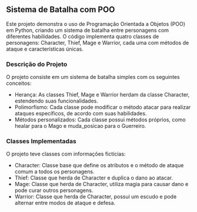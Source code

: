 <h2>Sistema de Batalha com POO</h2>
Este projeto demonstra o uso de Programação Orientada a Objetos (POO) em Python, criando um sistema de batalha entre personagens com diferentes habilidades. O código implementa quatro classes de personagens: Character, Thief, Mage e Warrior, cada uma com métodos de ataque e características únicas.

<h3>Descrição do Projeto</h3>
O projeto consiste em um sistema de batalha simples com os seguintes conceitos:

- Herança: As classes Thief, Mage e Warrior herdam da classe Character, estendendo suas funcionalidades.
- Polimorfismo: Cada classe pode modificar o método atacar para realizar ataques específicos, de acordo com suas habilidades.
- Métodos personalizados: Cada classe possui métodos próprios, como healar para o Mago e muda_posicao para o Guerreiro.

<h3>Classes Implementadas</h3>
O projeto teve classes com informações fictícias:

- Character: Classe base que define os atributos e o método de ataque comum a todos os personagens.
- Thief: Classe que herda de Character e duplica o dano ao atacar.
- Mage: Classe que herda de Character, utiliza magia para causar dano e pode curar outros personagens.
- Warrior: Classe que herda de Character, possui um escudo e pode alternar entre modos de ataque e defesa.
